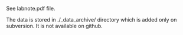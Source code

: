 See labnote.pdf file.

The data is stored in ./_data_archive/ directory which is added only on
subversion. It is not available on github.
